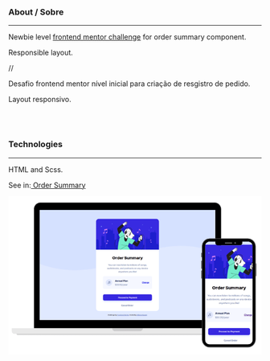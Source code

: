 ### About / Sobre

---

Newbie level <a href="https://www.frontendmentor.io/solutions/only-web-using-sass-V2ng0UJYm">frontend mentor challenge</a> for order summary component.

Responsible layout.

//

Desafio frontend mentor nível inicial para criação de resgistro de pedido.

Layout responsivo.

<br>
<br>

### Technologies

---

HTML and Scss.

See in:<a href="https://ds-ordersummary.netlify.app/"> Order Summary</a>

![project_view](https://github.com/deborasuzuki/Order-Summary/blob/main/Project%20View.png)
